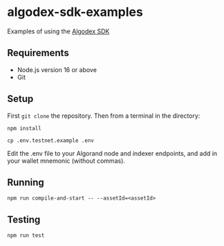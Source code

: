 # algodex-sdk-examples
Examples of using the [Algodex SDK](https://github.com/algodex/algodex-sdk)

## Requirements

- Node.js version 16 or above
- Git

## Setup

First `git clone` the repository. Then from a terminal in the directory:

```
npm install
```

```
cp .env.testnet.example .env
```
Edit the .env file to your Algorand node and indexer endpoints, and add in your wallet mnemonic (without commas).

## Running

```
npm run compile-and-start -- --assetId=<assetId>
```

## Testing

```
npm run test
```

